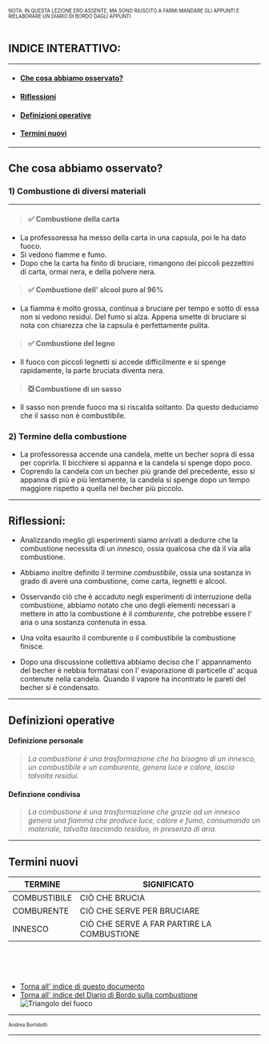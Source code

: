 <sup><sub>NOTA: IN QUESTA LEZIONE ERO ASSENTE, MA SONO RIUSCITO A FARMI MANDARE GLI APPUNTI E RIELABORARE UN DIARIO DI BORDO DAGLI APPUNTI.</sub></sup><br><br>

## INDICE INTERATTIVO:<a name="int"></a>
---
* #### [Che cosa abbiamo osservato?](#cao)
* #### [Riflessioni](#rfl)
* #### [Definizioni operative](#dfo)
* #### [Termini nuovi](#tmn)

---

## Che cosa abbiamo osservato?<a name="cao"></a>

### 1) Combustione di diversi materiali

---

> #### ✅ Combustione della carta
- La professoressa ha messo della carta in una capsula, poi le ha dato fuoco.
- Si vedono fiamme e fumo.
- Dopo che la carta ha finito di bruciare, rimangono dei piccoli pezzettini di carta, ormai nera, e della polvere nera.

> #### ✅ Combustione dell' alcool puro al 96%
- La fiamma è molto grossa, continua a bruciare per tempo e sotto di essa non si vedono residui. Del fumo si alza. Appena smette di bruciare si nota con chiarezza che la capsula è perfettamente pulita.

> #### ✅ Combustione del legno
- Il fuoco con piccoli legnetti si accede difficilmente e si spenge rapidamente, la parte bruciata diventa nera.

> #### ❎ Combustione di un sasso 
- Il sasso non prende fuoco ma si riscalda soltanto. Da questo deduciamo che il sasso non è combustibile.


### 2) Termine della combustione
  - La professoressa accende una candela, mette un becher sopra di essa per coprirla. Il bicchiere si appanna e la candela si spenge dopo poco.
  - Coprendo la candela con un becher più grande del precedente, esso si appanna di più e più lentamente, la candela si spenge dopo un tempo maggiore rispetto a quella nel becher più piccolo.

---

## Riflessioni:<a name="rfl"></a>


 - Analizzando meglio gli esperimenti siamo arrivati a dedurre che la combustione necessita di un _innesco_, ossia qualcosa che dà il via alla combustione.  

- Abbiamo inoltre definito il termine _combustibile_, ossia una sostanza in grado di avere una combustione, come carta, legnetti e alcool.

- Osservando ciò che è accaduto negli esperimenti di interruzione della combustione, abbiamo notato che uno degli elementi necessari a mettere in atto la combustione è il _comburente_, che potrebbe essere l' aria o una sostanza contenuta in essa. 

- Una volta esaurito il comburente o il combustibile la combustione finisce.

- Dopo una discussione collettiva abbiamo deciso che l' appannamento del becher è nebbia formatasi con l' evaporazione di particelle d' acqua contenute nella candela. Quando il vapore ha incontrato le pareti del becher si è condensato.

___

## Definizioni operative<a name="dfo"></a>
#### Definizione personale
> _La combustione è una trasformazione che ha bisogno di un innesco, un combustibile e un comburente, genera luce e calore, lascia talvolta residui._
#### Definzione condivisa
> _La combustione è una trasformazione che grazie ad un innesco genera una fiamma che produce luce, calore e fumo, consumando un materiale, talvolta lasciando residuo, in presenza di aria._

---

## Termini nuovi<a name="tmn"></a>


|TERMINE|SIGNIFICATO|
|-|-|
COMBUSTIBILE|CIÒ CHE BRUCIA
COMBURENTE|CIÒ CHE SERVE PER BRUCIARE
INNESCO|CIÒ CHE SERVE A FAR PARTIRE LA COMBUSTIONE


<br><br><br>

* [Torna all' indice di questo documento](#int)
* [Torna all' indice del Diario di Bordo sulla combustione](/README.md)
![Triangolo del fuoco](https://upload.wikimedia.org/wikipedia/commons/thumb/1/11/Triangolo_del_fuoco.svg/1178px-Triangolo_del_fuoco.svg.png)


---

<sub><sup>Andrea Bortolotti</sub></sup>

---
